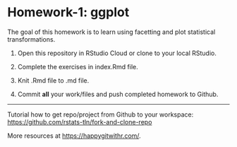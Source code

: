 # Homework-1: ggplot

The goal of this homework is to learn using facetting and plot statistical transformations.

1. Open this repository in RStudio Cloud or clone to your local RStudio. 

2. Complete the exercises in index.Rmd file.

3. Knit .Rmd file to .md file.

4. Commit **all** your work/files and push completed homework to Github.

---------------

Tutorial how to get repo/project from Github to your workspace: https://github.com/rstats-tln/fork-and-clone-repo

More resources at https://happygitwithr.com/.